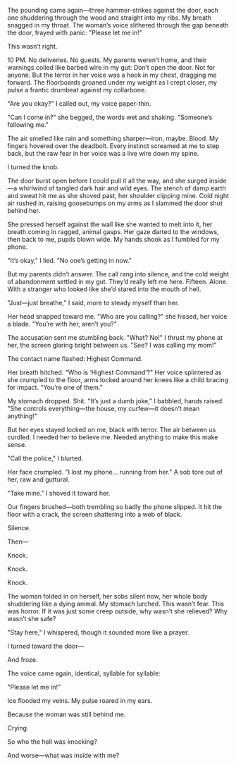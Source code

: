 The pounding came again—three hammer-strikes against the door, each one shuddering through the wood and straight into my ribs. My breath snagged in my throat. The woman’s voice slithered through the gap beneath the door, frayed with panic: "Please let me in!"

This wasn’t right.

10 PM. No deliveries. No guests. My parents weren’t home, and their warnings coiled like barbed wire in my gut: Don’t open the door. Not for anyone. But the terror in her voice was a hook in my chest, dragging me forward. The floorboards groaned under my weight as I crept closer, my pulse a frantic drumbeat against my collarbone.

"Are you okay?" I called out, my voice paper-thin.

"Can I come in?" she begged, the words wet and shaking. "Someone’s following me."

The air smelled like rain and something sharper—iron, maybe. Blood. My fingers hovered over the deadbolt. Every instinct screamed at me to step back, but the raw fear in her voice was a live wire down my spine.

I turned the knob.

The door burst open before I could pull it all the way, and she surged inside—a whirlwind of tangled dark hair and wild eyes. The stench of damp earth and sweat hit me as she shoved past, her shoulder clipping mine. Cold night air rushed in, raising goosebumps on my arms as I slammed the door shut behind her.

She pressed herself against the wall like she wanted to melt into it, her breath coming in ragged, animal gasps. Her gaze darted to the windows, then back to me, pupils blown wide. My hands shook as I fumbled for my phone.

"It’s okay," I lied. "No one’s getting in now."

But my parents didn’t answer. The call rang into silence, and the cold weight of abandonment settled in my gut. They’d really left me here. Fifteen. Alone. With a stranger who looked like she’d stared into the mouth of hell.

"Just—just breathe," I said, more to steady myself than her.

Her head snapped toward me. "Who are you calling?" she hissed, her voice a blade. "You’re with her, aren’t you?"

The accusation sent me stumbling back. "What? No!" I thrust my phone at her, the screen glaring bright between us. "See? I was calling my mom!"

The contact name flashed: Highest Command.

Her breath hitched. "Who is ‘Highest Command’?" Her voice splintered as she crumpled to the floor, arms locked around her knees like a child bracing for impact. "You’re one of them."

My stomach dropped. Shit. "It’s just a dumb joke," I babbled, hands raised. "She controls everything—the house, my curfew—it doesn’t mean anything!"

But her eyes stayed locked on me, black with terror. The air between us curdled. I needed her to believe me. Needed anything to make this make sense.

"Call the police," I blurted.

Her face crumpled. "I lost my phone… running from her." A sob tore out of her, raw and guttural.

"Take mine." I shoved it toward her.

Our fingers brushed—both trembling so badly the phone slipped. It hit the floor with a crack, the screen shattering into a web of black.

Silence.

Then—

Knock.

Knock.

Knock.

The woman folded in on herself, her sobs silent now, her whole body shuddering like a dying animal. My stomach lurched. This wasn’t fear. This was horror. If it was just some creep outside, why wasn’t she relieved? Why wasn’t she safe?

"Stay here," I whispered, though it sounded more like a prayer.

I turned toward the door—

And froze.

The voice came again, identical, syllable for syllable:

"Please let me in!"

Ice flooded my veins. My pulse roared in my ears.

Because the woman was still behind me.

Crying.

So who the hell was knocking?

And worse—what was inside with me?